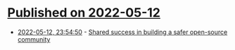 # [Published on 2022-05-12](index.md)

* [2022-05-12, 23:54:50](https://news.ycombinator.com/item?id=31361529) - [Shared success in building a safer open-source community](https://blog.google/technology/safety-security/shared-success-in-building-a-safer-open-source-community/)
